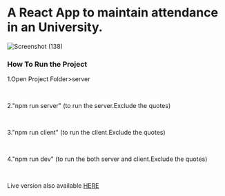 <h1>A React App to maintain attendance in an University.</h1>
 
 ![Screenshot (138)](https://user-images.githubusercontent.com/49809895/100523828-770df600-31d9-11eb-9319-b5ac958f5d9b.png)

<h3>How To Run the Project</h3>
<p>1.Open Project Folder>server</p><br>
<p>2."npm run server" (to run the server.Exclude the quotes)</p><br>
<p>3."npm run client" (to run the client.Exclude the quotes)</p><br>
<p>4."npm run dev" (to run the both server and client.Exclude the quotes)</p><br>
<p>Live version also available <a href="https://salty-brook-29410.herokuapp.com/">HERE</a></p>
